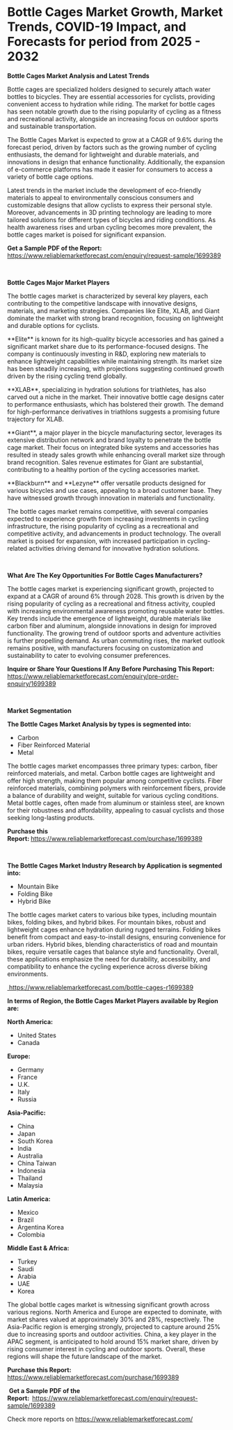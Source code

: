 <p><h1>Bottle Cages Market Growth, Market Trends, COVID-19 Impact, and Forecasts for period from 2025 - 2032</h1></p><p><strong>Bottle Cages Market Analysis and Latest Trends</strong></p>
<p><p>Bottle cages are specialized holders designed to securely attach water bottles to bicycles. They are essential accessories for cyclists, providing convenient access to hydration while riding. The market for bottle cages has seen notable growth due to the rising popularity of cycling as a fitness and recreational activity, alongside an increasing focus on outdoor sports and sustainable transportation.</p><p>The Bottle Cages Market is expected to grow at a CAGR of 9.6% during the forecast period, driven by factors such as the growing number of cycling enthusiasts, the demand for lightweight and durable materials, and innovations in design that enhance functionality. Additionally, the expansion of e-commerce platforms has made it easier for consumers to access a variety of bottle cage options.</p><p>Latest trends in the market include the development of eco-friendly materials to appeal to environmentally conscious consumers and customizable designs that allow cyclists to express their personal style. Moreover, advancements in 3D printing technology are leading to more tailored solutions for different types of bicycles and riding conditions. As health awareness rises and urban cycling becomes more prevalent, the bottle cages market is poised for significant expansion.</p></p>
<p><strong>Get a Sample PDF of the Report:&nbsp;</strong> <a href="https://www.reliablemarketforecast.com/enquiry/request-sample/1699389?utm_campaign=3069&utm_medium=2&utm_source=Github&utm_content=ia&utm_term=27032025&utm_id=bottle-cages">https://www.reliablemarketforecast.com/enquiry/request-sample/1699389</a></p>
<p>&nbsp;</p>
<p><strong>Bottle Cages Major Market Players</strong></p>
<p><p>The bottle cages market is characterized by several key players, each contributing to the competitive landscape with innovative designs, materials, and marketing strategies. Companies like Elite, XLAB, and Giant dominate the market with strong brand recognition, focusing on lightweight and durable options for cyclists.</p><p>**Elite** is known for its high-quality bicycle accessories and has gained a significant market share due to its performance-focused designs. The company is continuously investing in R&D, exploring new materials to enhance lightweight capabilities while maintaining strength. Its market size has been steadily increasing, with projections suggesting continued growth driven by the rising cycling trend globally.</p><p>**XLAB**, specializing in hydration solutions for triathletes, has also carved out a niche in the market. Their innovative bottle cage designs cater to performance enthusiasts, which has bolstered their growth. The demand for high-performance derivatives in triathlons suggests a promising future trajectory for XLAB.</p><p>**Giant**, a major player in the bicycle manufacturing sector, leverages its extensive distribution network and brand loyalty to penetrate the bottle cage market. Their focus on integrated bike systems and accessories has resulted in steady sales growth while enhancing overall market size through brand recognition. Sales revenue estimates for Giant are substantial, contributing to a healthy portion of the cycling accessories market.</p><p>**Blackburn** and **Lezyne** offer versatile products designed for various bicycles and use cases, appealing to a broad customer base. They have witnessed growth through innovation in materials and functionality.</p><p>The bottle cages market remains competitive, with several companies expected to experience growth from increasing investments in cycling infrastructure, the rising popularity of cycling as a recreational and competitive activity, and advancements in product technology. The overall market is poised for expansion, with increased participation in cycling-related activities driving demand for innovative hydration solutions.</p></p>
<p>&nbsp;</p>
<p><strong>What Are The Key Opportunities For Bottle Cages Manufacturers?</strong></p>
<p><p>The bottle cages market is experiencing significant growth, projected to expand at a CAGR of around 6% through 2028. This growth is driven by the rising popularity of cycling as a recreational and fitness activity, coupled with increasing environmental awareness promoting reusable water bottles. Key trends include the emergence of lightweight, durable materials like carbon fiber and aluminum, alongside innovations in design for improved functionality. The growing trend of outdoor sports and adventure activities is further propelling demand. As urban commuting rises, the market outlook remains positive, with manufacturers focusing on customization and sustainability to cater to evolving consumer preferences.</p></p>
<p><strong>Inquire or Share Your Questions If Any Before Purchasing This Report:</strong> <a href="https://www.reliablemarketforecast.com/enquiry/pre-order-enquiry/1699389?utm_campaign=3069&utm_medium=2&utm_source=Github&utm_content=ia&utm_term=27032025&utm_id=bottle-cages">https://www.reliablemarketforecast.com/enquiry/pre-order-enquiry/1699389</a></p>
<p>&nbsp;</p>
<p><strong>Market Segmentation</strong></p>
<p><strong>The Bottle Cages Market Analysis by types is segmented into:</strong></p>
<p><ul><li>Carbon</li><li>Fiber Reinforced Material</li><li>Metal</li></ul></p>
<p><p>The bottle cages market encompasses three primary types: carbon, fiber reinforced materials, and metal. Carbon bottle cages are lightweight and offer high strength, making them popular among competitive cyclists. Fiber reinforced materials, combining polymers with reinforcement fibers, provide a balance of durability and weight, suitable for various cycling conditions. Metal bottle cages, often made from aluminum or stainless steel, are known for their robustness and affordability, appealing to casual cyclists and those seeking long-lasting products.</p></p>
<p><strong>Purchase this Report:&nbsp;</strong><a href="https://www.reliablemarketforecast.com/purchase/1699389?utm_campaign=3069&utm_medium=2&utm_source=Github&utm_content=ia&utm_term=27032025&utm_id=bottle-cages">https://www.reliablemarketforecast.com/purchase/1699389</a></p>
<p>&nbsp;</p>
<p><strong>The Bottle Cages Market Industry Research by Application is segmented into:</strong></p>
<p><ul><li>Mountain Bike</li><li>Folding Bike</li><li>Hybrid Bike</li></ul></p>
<p><p>The bottle cages market caters to various bike types, including mountain bikes, folding bikes, and hybrid bikes. For mountain bikes, robust and lightweight cages enhance hydration during rugged terrains. Folding bikes benefit from compact and easy-to-install designs, ensuring convenience for urban riders. Hybrid bikes, blending characteristics of road and mountain bikes, require versatile cages that balance style and functionality. Overall, these applications emphasize the need for durability, accessibility, and compatibility to enhance the cycling experience across diverse biking environments.</p></p>
<p><a href="https://www.reliablemarketforecast.com/bottle-cages-r1699389?utm_campaign=3069&utm_medium=2&utm_source=Github&utm_content=ia&utm_term=27032025&utm_id=bottle-cages">&nbsp;https://www.reliablemarketforecast.com/bottle-cages-r1699389</a></p>
<p><strong>In terms of Region, the Bottle Cages Market Players available by Region are:</strong></p>
<p>
    <p> <strong> North America: </strong>
        <ul>
            <li>United States</li>
            <li>Canada</li>
        </ul>
        </p> 
    <p> <strong> Europe: </strong>
        <ul>
            <li>Germany</li>
            <li>France</li>
            <li>U.K.</li>
            <li>Italy</li>
            <li>Russia</li>
        </ul>
        </p> 
    <p> <strong> Asia-Pacific: </strong>
        <ul>
            <li>China</li>
            <li>Japan</li>
            <li>South Korea</li>
            <li>India</li>
            <li>Australia</li>
            <li>China Taiwan</li>
            <li>Indonesia</li>
            <li>Thailand</li>
            <li>Malaysia</li>
        </ul>
        </p> 
    <p> <strong> Latin America: </strong>
        <ul>
            <li>Mexico</li>
            <li>Brazil</li>
            <li>Argentina Korea</li>
            <li>Colombia</li>
        </ul>
        </p> 
    <p> <strong> Middle East & Africa: </strong>
        <ul>
            <li>Turkey</li>
            <li>Saudi</li>
            <li>Arabia</li>
            <li>UAE</li>
            <li>Korea</li>
        </ul>
    </p>
    </p>
<p><p>The global bottle cages market is witnessing significant growth across various regions. North America and Europe are expected to dominate, with market shares valued at approximately 30% and 28%, respectively. The Asia-Pacific region is emerging strongly, projected to capture around 25% due to increasing sports and outdoor activities. China, a key player in the APAC segment, is anticipated to hold around 15% market share, driven by rising consumer interest in cycling and outdoor sports. Overall, these regions will shape the future landscape of the market.</p></p>
<p><strong>Purchase this Report: </strong><a href="https://www.reliablemarketforecast.com/purchase/1699389?utm_campaign=3069&utm_medium=2&utm_source=Github&utm_content=ia&utm_term=27032025&utm_id=bottle-cages">https://www.reliablemarketforecast.com/purchase/1699389</a></p>
<p>&nbsp;<strong>Get a Sample PDF of the Report:&nbsp;&nbsp;</strong><a href="https://www.reliablemarketforecast.com/enquiry/request-sample/1699389?utm_campaign=3069&utm_medium=2&utm_source=Github&utm_content=ia&utm_term=27032025&utm_id=bottle-cages">https://www.reliablemarketforecast.com/enquiry/request-sample/1699389</a></p>
<p><strong></strong></p>
<p>Check more reports on <a href="https://www.reliablemarketforecast.com/?utm_campaign=3069&utm_medium=2&utm_source=Github&utm_content=ia&utm_term=27032025&utm_id=bottle-cages">https://www.reliablemarketforecast.com/</a></p>